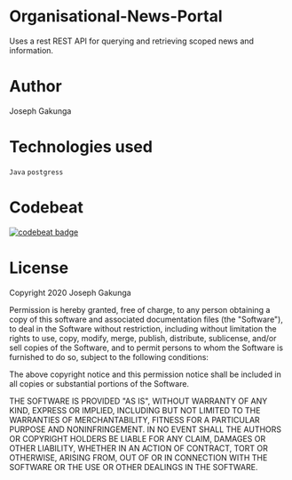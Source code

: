 # Organisational-News-Portal
Uses a rest REST API for querying and retrieving scoped news and information.

# Author
Joseph Gakunga

# Technologies used
```Java```
```postgress```

# Codebeat
[![codebeat badge](https://codebeat.co/badges/8fbe2340-a916-452e-9c61-85a1e6cdb051)](https://codebeat.co/projects/github-com-josehgaks-organisational-news-portal-new-feature)

# License
Copyright 2020 Joseph Gakunga

Permission is hereby granted, free of charge, to any person obtaining a copy of this software and associated documentation files (the "Software"), to deal in the Software without restriction, including without limitation the rights to use, copy, modify, merge, publish, distribute, sublicense, and/or sell copies of the Software, and to permit persons to whom the Software is furnished to do so, subject to the following conditions:

The above copyright notice and this permission notice shall be included in all copies or substantial portions of the Software.

THE SOFTWARE IS PROVIDED "AS IS", WITHOUT WARRANTY OF ANY KIND, EXPRESS OR IMPLIED, INCLUDING BUT NOT LIMITED TO THE WARRANTIES OF MERCHANTABILITY, FITNESS FOR A PARTICULAR PURPOSE AND NONINFRINGEMENT. IN NO EVENT SHALL THE AUTHORS OR COPYRIGHT HOLDERS BE LIABLE FOR ANY CLAIM, DAMAGES OR OTHER LIABILITY, WHETHER IN AN ACTION OF CONTRACT, TORT OR OTHERWISE, ARISING FROM, OUT OF OR IN CONNECTION WITH THE SOFTWARE OR THE USE OR OTHER DEALINGS IN THE SOFTWARE.
